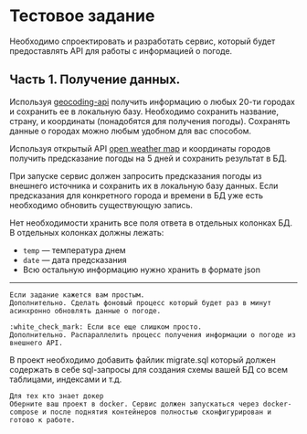 # Тестовое задание #

Необходимо спроектировать и разработать сервис, который будет предоставлять API для работы с информацией о погоде.

## Часть 1. Получение данных.
Используя [geocoding-api](https://openweathermap.org/api/geocoding-api) получить информацию о любых 20-ти городах и сохранить ее в локальную базу. Необходимо сохранить название, страну, и координаты (понадобятся для получения погоды). Сохранять данные о городах можно любым удобном для вас способом.

Используя открытый API [open weather map](https://openweathermap.org/forecast5) и координаты городов получить предсказание погоды на 5 дней и сохранить результат в БД.

При запуске сервис должен запросить предсказания погоды из внешнего источника и сохранить их в локальную базу данных. Если предсказания для конкретного города и времени в БД уже есть необходимо обновить существующую запись.

Нет необходимости хранить все поля ответа в отдельных колонках БД. В отдельных колонках должны лежать:
- `temp` — температура днем
- `date` — дата предсказания
- Всю остальную информацию нужно хранить в формате json
---
```
Если задание кажется вам простым.
Дополнительно. Сделать фоновый процесс который будет раз в минут асинхронно обновлять данные о погоде.
```
```
:white_check_mark: Если все еще слишком просто.
Дополнительно. Распараллелить процесс получения информации о погоде из внешнего API.
```
В проект необходимо добавить файлик migrate.sql который должен содержать в себе sql-запросы для создания схемы вашей БД со всем таблицами, индексами и т.д. 
```
Для тех кто знает докер
Оберните ваш проект в docker. Сервис должен запускаться через doсker-compose и после поднятия контейнеров полностью сконфигурирован и готово к работе.
```